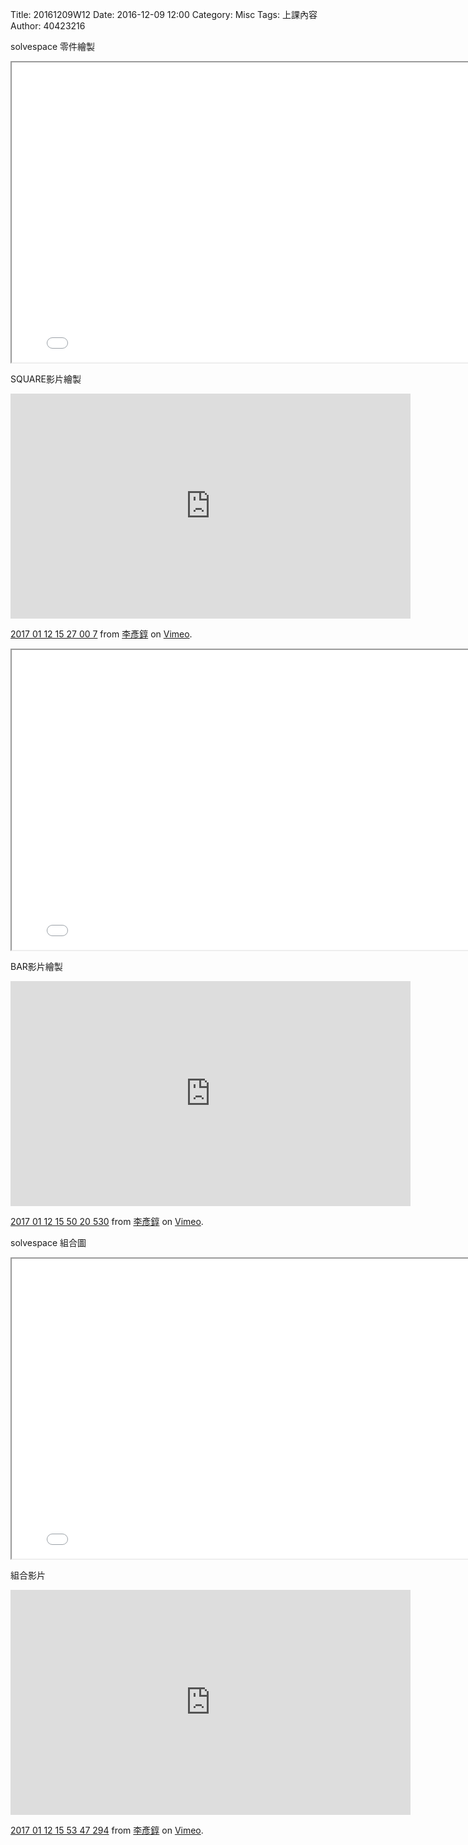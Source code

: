 Title: 20161209W12
Date: 2016-12-09 12:00
Category: Misc
Tags: 上課內容
Author: 40423216

solvespace 零件繪製
<iframe src="../data/solvespace/cube.html" width="800" height="480"></iframe>

SQUARE影片繪製
<iframe src="https://player.vimeo.com/video/199120620" width="640" height="360" frameborder="0" webkitallowfullscreen mozallowfullscreen allowfullscreen></iframe>
<p><a href="https://vimeo.com/199120620">2017 01 12 15 27 00 7</a> from <a href="https://vimeo.com/user47853073">李彥錞</a> on <a href="https://vimeo.com">Vimeo</a>.</p>
<iframe src="../data/solvespace/strut.html" width="800" height="480"></iframe>

BAR影片繪製
<iframe src="https://player.vimeo.com/video/199120736" width="640" height="360" frameborder="0" webkitallowfullscreen mozallowfullscreen allowfullscreen></iframe>
<p><a href="https://vimeo.com/199120736">2017 01 12 15 50 20 530</a> from <a href="https://vimeo.com/user47853073">李彥錞</a> on <a href="https://vimeo.com">Vimeo</a>.</p>

solvespace 組合圖
<iframe src="../data/solvespace/combination.html" width="800" height="480"></iframe>

組合影片
<iframe src="https://player.vimeo.com/video/199120818" width="640" height="360" frameborder="0" webkitallowfullscreen mozallowfullscreen allowfullscreen></iframe>
<p><a href="https://vimeo.com/199120818">2017 01 12 15 53 47 294</a> from <a href="https://vimeo.com/user47853073">李彥錞</a> on <a href="https://vimeo.com">Vimeo</a>.</p>